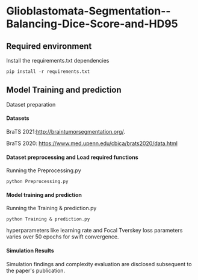 # Glioblastomata-Segmentation--Balancing-Dice-Score-and-HD95


## Required environment
Install the requirements.txt dependencies

```
pip install -r requirements.txt
```

## Model Training and prediction
Dataset preparation

#### Datasets

BraTS 2021:http://braintumorsegmentation.org/. 

BraTS 2020: https://www.med.upenn.edu/cbica/brats2020/data.html



#### Dataset preprocessing and Load required functions

Running the Preprocessing.py

```
python Preprocessing.py
```

#### Model training and prediction

Running the Training & prediction.py
```
python Training & prediction.py
```
hyperparameters like learning rate and Focal Tverskey loss parameters varies over 50 epochs for swift convergence.

#### Simulation Results
Simulation findings and complexity evaluation are disclosed subsequent to the paper's publication.
